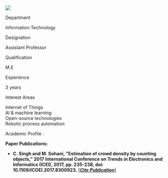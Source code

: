 [![](/sites/default/files/styles/faculty_images/public/2022-06/Charul.png?itok=3j_bfOrK)](/sites/default/files/2022-06/Charul.png)

Department

Information Technology

Designation

Assistant Professor

Qualification

M.E

Experience

3 years

Interest Areas

Internet of Things  
AI & machine learning  
Open-source technologies  
Robotic process automation

Academic Profile :

**Paper Publications:**

* **C. Singh and M. Sohani, "Estimation of crowd density by counting objects," 2017 International Conference on Trends in Electronics and Informatics (ICEI), 2017, pp. 235-238, doi: 10.1109/ICOEI.2017.8300923.** [[***Cite Publication***]](https://ieeexplore.ieee.org/document/8300923)